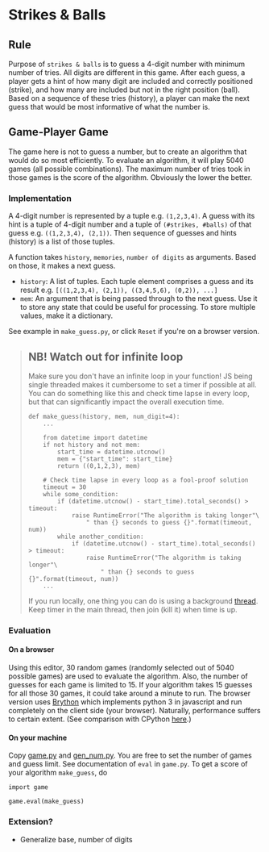 # Strikes & Balls

## Rule

Purpose of `strikes & balls` is to guess a 4-digit number with 
minimum number of tries. All digits are different in this game.
After each guess, a player gets a hint of how many digit 
are included and correctly positioned (strike), 
and how many are included but not in the right position (ball).
Based on a sequence of these tries (history), a player can make 
the next guess that would be most informative of what the number is.


## Game-Player Game

The game here is not to guess a number, but to create an algorithm
that would do so most efficiently. To evaluate an algorithm,
it will play 5040 games (all possible combinations). The maximum 
number of tries took in those games is the score of the algorithm.
Obviously the lower the better.


### Implementation

A 4-digit number is represented by a tuple e.g. `(1,2,3,4)`.
A guess with its hint is a tuple of 4-digit number and
a tuple of `(#strikes, #balls)` of that guess e.g.
`((1,2,3,4), (2,1))`. Then sequence of guesses and hints (history)
is a list of those tuples.

A function takes `history`, `memories`, `number of digits` 
as arguments. Based on those, it makes a next guess.
- `history`: A list of tuples. Each tuple element comprises a guess 
and its result e.g. `[((1,2,3,4), (2,1)), ((3,4,5,6), (0,2)), ...]`
- `mem`: An argument that is being passed through to the next guess.
Use it to store any state that could be useful for processing.
To store multiple values, make it a dictionary.

See example in `make_guess.py`, or click `Reset` if you're on a browser version.

> ## NB! Watch out for infinite loop
> Make sure you don't have an infinite loop in your function! 
> JS being single threaded makes it cumbersome to set a timer if possible at all.
> You can do something like this and check time lapse in every loop,
> but that can significantly impact the overall execution time.
>
> ```
> def make_guess(history, mem, num_digit=4):
>     ...
> 
>     from datetime import datetime
>     if not history and not mem:
>         start_time = datetime.utcnow()
>         mem = {"start_time": start_time}
>         return ((0,1,2,3), mem)
> 
>     # Check time lapse in every loop as a fool-proof solution
>     timeout = 30
>     while some_condition:
>         if (datetime.utcnow() - start_time).total_seconds() > timeout:
>             raise RuntimeError("The algorithm is taking longer"\
>                 " than {} seconds to guess {}".format(timeout, num))
>         while another_condition:
>             if (datetime.utcnow() - start_time).total_seconds() > timeout:
>                 raise RuntimeError("The algorithm is taking longer"\
>                     " than {} seconds to guess {}".format(timeout, num))
>     ...
> ```
> 
> If you run locally, one thing you can do is using a background 
> [thread](https://docs.python.org/3/library/threading.html).
> Keep timer in the main thread, then join (kill it)  when time is up.


### Evaluation

#### On a browser
Using this editor, 30 random games (randomly selected 
out of 5040 possible games) are used to evaluate the algorithm. 
Also, the number of guesses for each game is limited to 15.
If your algorithm takes 15 guesses for all those 30 games,
it could take around a minute to run.
The browser version uses [Brython](https://brython.info/) which
implements python 3 in javascript and run completely on the
client side (your browser). Naturally, performance suffers to
certain extent. (See comparison with CPython 
[here](https://brython.info/speed_results.html).)


#### On your machine
Copy [game.py](https://github.com/einsmein/strikesballs/blob/master/public/game.py) and
[gen_num.py](https://github.com/einsmein/strikesballs/blob/master/public/gen_num.py).
You are free to set the number of games and guess limit.
See documentation of `eval` in `game.py`.
To get a score of your algorithm `make_guess`, do

```
import game

game.eval(make_guess)
```



### Extension?
- Generalize base, number of digits

